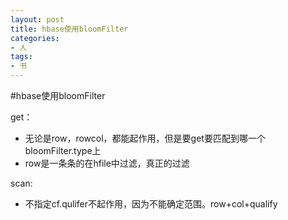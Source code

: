 ```yaml
---
layout: post
title: hbase使用bloomFilter
categories:
- 人
tags:
- 书
---
```




#hbase使用bloomFilter

get：

- 无论是row，rowcol，都能起作用，但是要get要匹配到哪一个bloomFilter.type上
- row是一条条的在hfile中过滤，真正的过滤


scan:

- 不指定cf.qulifer不起作用，因为不能确定范围。row+col+qualify
